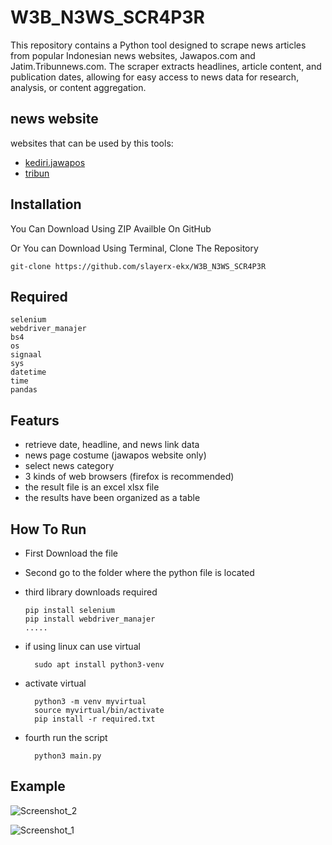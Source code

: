 # W3B_N3WS_SCR4P3R
This repository contains a Python tool designed to scrape news articles from popular Indonesian news websites, Jawapos.com and Jatim.Tribunnews.com. The scraper extracts headlines, article content, and publication dates, allowing for easy access to news data for research, analysis, or content aggregation.

## news website

websites that can be used by this tools:
- [kediri.jawapos](https://radarkediri.jawapos.com/indeks-berita)
- [tribun](https://jatim.tribunnews.com/)

## Installation
You Can Download Using ZIP Availble On GitHub

Or You can Download Using Terminal, Clone The Repository

    git-clone https://github.com/slayerx-ekx/W3B_N3WS_SCR4P3R

## Required
    selenium
    webdriver_manajer
    bs4
    os
    signaal
    sys
    datetime
    time
    pandas

## Featurs
- retrieve date, headline, and news link data
- news page costume (jawapos website only)
- select news category
- 3 kinds of web browsers (firefox is recommended)
- the result file is an excel xlsx file
- the results have been organized as a table

## How To Run
- First Download the file 
- Second go to the folder where the python file is located
- third library downloads required

      pip install selenium
      pip install webdriver_manajer
      .....
- if using linux can use virtual

        sudo apt install python3-venv
- activate virtual 

        python3 -m venv myvirtual
        source myvirtual/bin/activate  
        pip install -r required.txt

- fourth run the script

        python3 main.py

## Example


![Screenshot_2](https://github.com/user-attachments/assets/67990bf2-caab-47f2-9e69-8e6b480db966)


![Screenshot_1](https://github.com/user-attachments/assets/e1e6af00-9e41-4903-94d5-cc3409f5af0f)


